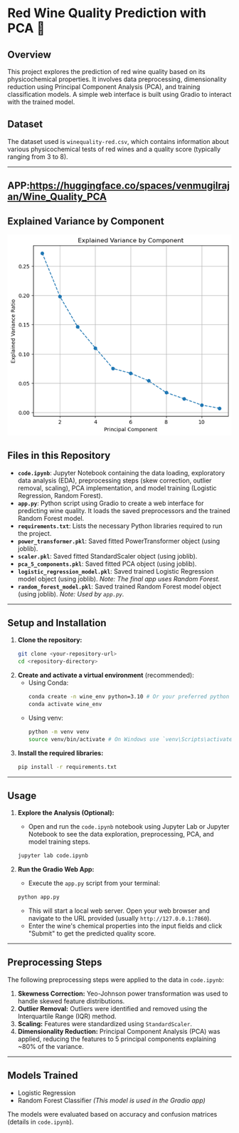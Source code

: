 # Red Wine Quality Prediction with PCA 🍷

## Overview

This project explores the prediction of red wine quality based on its physicochemical properties. It involves data preprocessing, dimensionality reduction using Principal Component Analysis (PCA), and training classification models. A simple web interface is built using Gradio to interact with the trained model.

## Dataset

The dataset used is `winequality-red.csv`, which contains information about various physicochemical tests of red wines and a quality score (typically ranging from 3 to 8).



---
## APP:https://huggingface.co/spaces/venmugilrajan/Wine_Quality_PCA
## Explained Variance by Component
![Explained Variance by Component](image.png)
## Files in this Repository

* **`code.ipynb`**: Jupyter Notebook containing the data loading, exploratory data analysis (EDA), preprocessing steps (skew correction, outlier removal, scaling), PCA implementation, and model training (Logistic Regression, Random Forest).
* **`app.py`**: Python script using Gradio to create a web interface for predicting wine quality. It loads the saved preprocessors and the trained Random Forest model.
* **`requirements.txt`**: Lists the necessary Python libraries required to run the project.
* **`power_transformer.pkl`**: Saved fitted PowerTransformer object (using joblib).
* **`scaler.pkl`**: Saved fitted StandardScaler object (using joblib).
* **`pca_5_components.pkl`**: Saved fitted PCA object (using joblib).
* **`logistic_regression_model.pkl`**: Saved trained Logistic Regression model object (using joblib). *Note: The final app uses Random Forest.*
* **`random_forest_model.pkl`**: Saved trained Random Forest model object (using joblib). *Note: Used by `app.py`.*

---

## Setup and Installation

1.  **Clone the repository:**
    ```bash
    git clone <your-repository-url>
    cd <repository-directory>
    ```
2.  **Create and activate a virtual environment** (recommended):
    * Using Conda:
        ```bash
        conda create -n wine_env python=3.10 # Or your preferred python version
        conda activate wine_env
        ```
    * Using venv:
        ```bash
        python -m venv venv
        source venv/bin/activate # On Windows use `venv\Scripts\activate`
        ```
3.  **Install the required libraries:**
    ```bash
    pip install -r requirements.txt
    ```

---

## Usage

1.  **Explore the Analysis (Optional):**
    * Open and run the `code.ipynb` notebook using Jupyter Lab or Jupyter Notebook to see the data exploration, preprocessing, PCA, and model training steps.
    ```bash
    jupyter lab code.ipynb
    ```

2.  **Run the Gradio Web App:**
    * Execute the `app.py` script from your terminal:
    ```bash
    python app.py
    ```
    * This will start a local web server. Open your web browser and navigate to the URL provided (usually `http://127.0.0.1:7860`).
    * Enter the wine's chemical properties into the input fields and click "Submit" to get the predicted quality score.

---

## Preprocessing Steps

The following preprocessing steps were applied to the data in `code.ipynb`:

1.  **Skewness Correction:** Yeo-Johnson power transformation was used to handle skewed feature distributions.
2.  **Outlier Removal:** Outliers were identified and removed using the Interquartile Range (IQR) method.
3.  **Scaling:** Features were standardized using `StandardScaler`.
4.  **Dimensionality Reduction:** Principal Component Analysis (PCA) was applied, reducing the features to 5 principal components explaining ~80% of the variance.

---

## Models Trained

* Logistic Regression
* Random Forest Classifier *(This model is used in the Gradio app)*

The models were evaluated based on accuracy and confusion matrices (details in `code.ipynb`).